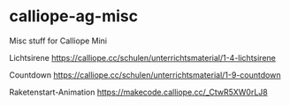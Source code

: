 # calliope-ag-misc
Misc stuff for Calliope Mini

Lichtsirene https://calliope.cc/schulen/unterrichtsmaterial/1-4-lichtsirene

Countdown  https://calliope.cc/schulen/unterrichtsmaterial/1-9-countdown

Raketenstart-Animation https://makecode.calliope.cc/_CtwR5XW0rLJ8

